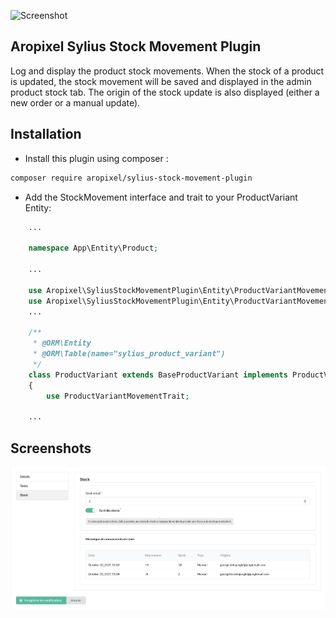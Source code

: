 ![Screenshot](https://avatars1.githubusercontent.com/u/14820816?s=200&v=4)

## Aropixel Sylius Stock Movement Plugin

Log and display the product stock movements. When the stock of a product is updated, the stock movement will be saved 
and displayed in the admin product stock tab. The origin of the stock update is also displayed (either a new order or a manual update).

## Installation

- Install this plugin using composer : 

```bash
composer require aropixel/sylius-stock-movement-plugin
```

- Add the StockMovement interface and trait to your ProductVariant Entity: 

```php
    ...
    
    namespace App\Entity\Product;

    ...
    
    use Aropixel\SyliusStockMovementPlugin\Entity\ProductVariantMovementInterface;
    use Aropixel\SyliusStockMovementPlugin\Entity\ProductVariantMovementTrait;
    ... 
    
    /**
     * @ORM\Entity
     * @ORM\Table(name="sylius_product_variant")
     */
    class ProductVariant extends BaseProductVariant implements ProductVariantMovementInterface
    {
        use ProductVariantMovementTrait;

    ...
```

## Screenshots


![Screenshot](screenshot.png)
